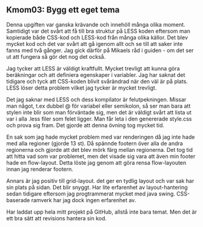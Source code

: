 Kmom03: Bygg ett eget tema
------------------------------------
Denna upgiften var ganska krävande och innehöll många olika moment. Samtidigt var det svårt att få till bra struktur på LESS koden eftersom man kopierade både CSS-kod och LESS-kod från många olika källor. Det blev mycket kod och det var svårt att gå igenom allt och se till att saker inte fanns med två gånger. Jag gick därför på Mikaels råd i guiden - om det ser ut att fungera så gör det nog det också.

Jag tycker att LESS är väldigt kraftfullt. Mycket trevligt att kunna göra beräkningar och att definiera egenskaper i variabler. Jag har saknat det tidigare och tyck att CSS-koden blivit svårändrad när den väl är på plats. LESS löser detta problem vilket jag tycker är mycket trevligt.

Det jag saknar med LESS och dess kompilator är felutpekningen. Missar man något, t.ex dubbel @ för variabel eller semikolon, så ser man bara att stylen inte blir som man förväntade sig, men det är väldigt svårt att lista ut var i alla .less filer som felet ligger. Man får leta i den genererade style.css och prova sig fram. Det gjorde att denna övning tog mycket tid. 

En sak som jag hade mycket problem med var renderingen då jag inte hade med alla regioner (gjorde 13 st). Då spännde footern över alla de andra regionerna och gjorde att det blev mörk färg mellan regionerna. Det tog tid att hitta vad som var problemet, men det visade sig vara att även min footer hade en flow-layout. Detta löste jag genom att göra rensa flow-layouten innan jag renderar footern.

Annars är jag positiv till grid-layout. det ger en tydlig layout och var sak har sin plats på sidan. Det blir snyggt. Har lite erfarenhet av layout-hantering sedan tidigare eftersom jag progtrammerat mycket med java swing. CSS-baserade ramverk har jag dock ingen erfarenhet av.

Har laddat upp hela mitt projekt på GitHub, allstå inte bara temat. Men det är ett bra sätt att revisions hantera sin kod.

